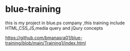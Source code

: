 # blue-training
 this is my project in blue.ps company ,this training include HTML,CSS,JS,media query and jQury concepts 

 https://github.com/bmanasra01/blue-training/blob/main/Training1/index.html
